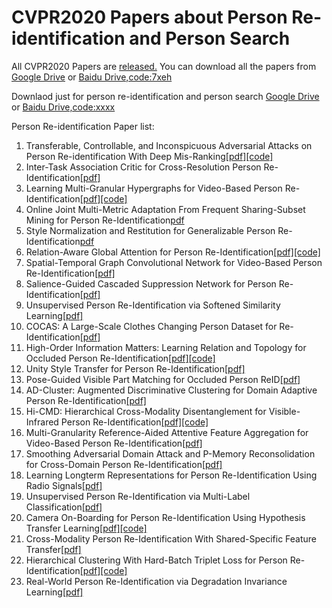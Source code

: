 # CVPR2020 Papers about Person Re-identification and Person Search

All CVPR2020 Papers are [released.](http://openaccess.thecvf.com/CVPR2020.py)
You can download all the papers from [Google Drive](https://drive.google.com/drive/folders/1bjwANP6PZXEiB7vZL7hM1XtXg9kpSwYx?usp=sharing) or [Baidu Drive,code:7xeh](https://pan.baidu.com/s/15Rp_m2-BnmB_GP_6Qi48rw)

Downlaod just for person re-identification and person search [Google Drive]() or [Baidu Drive,code:xxxx]()

Person Re-identification Paper list:

1. Transferable, Controllable, and Inconspicuous Adversarial Attacks on Person Re-identification With Deep Mis-Ranking[[pdf]](http://openaccess.thecvf.com/content_CVPR_2020/papers/Wang_Transferable_Controllable_and_Inconspicuous_Adversarial_Attacks_on_Person_Re-identification_With_CVPR_2020_paper.pdf)[[code]](https://github.com/whj363636/Adversarial-attack-on-Person-ReID-With-Deep-Mis-Ranking)
2. Inter-Task Association Critic for Cross-Resolution Person Re-Identification[[pdf]](http://openaccess.thecvf.com/content_CVPR_2020/papers/Cheng_Inter-Task_Association_Critic_for_Cross-Resolution_Person_Re-Identification_CVPR_2020_paper.pdf)
3. Learning Multi-Granular Hypergraphs for Video-Based Person Re-Identification[[pdf]](http://openaccess.thecvf.com/content_CVPR_2020/papers/Yan_Learning_Multi-Granular_Hypergraphs_for_Video-Based_Person_Re-Identification_CVPR_2020_paper.pdf)[[code]](https://github.com/daodaofr/hypergraph_reid)
4. Online Joint Multi-Metric Adaptation From Frequent Sharing-Subset Mining for Person Re-Identification[pdf](http://openaccess.thecvf.com/content_CVPR_2020/papers/Zhou_Online_Joint_Multi-Metric_Adaptation_From_Frequent_Sharing-Subset_Mining_for_Person_CVPR_2020_paper.pdf)
5. Style Normalization and Restitution for Generalizable Person Re-Identification[pdf](http://openaccess.thecvf.com/content_CVPR_2020/papers/Jin_Style_Normalization_and_Restitution_for_Generalizable_Person_Re-Identification_CVPR_2020_paper.pdf)
6. Relation-Aware Global Attention for Person Re-Identification[[pdf]](http://openaccess.thecvf.com/content_CVPR_2020/papers/Zhang_Relation-Aware_Global_Attention_for_Person_Re-Identification_CVPR_2020_paper.pdf)[[code]](https://github.com/microsoft/Relation-Aware-Global-Attention-Networks)
7. Spatial-Temporal Graph Convolutional Network for Video-Based Person Re-Identification[[pdf]](http://openaccess.thecvf.com/content_CVPR_2020/papers/Yang_Spatial-Temporal_Graph_Convolutional_Network_for_Video-Based_Person_Re-Identification_CVPR_2020_paper.pdf)
8. Salience-Guided Cascaded Suppression Network for Person Re-Identification[[pdf]](http://openaccess.thecvf.com/content_CVPR_2020/papers/Chen_Salience-Guided_Cascaded_Suppression_Network_for_Person_Re-Identification_CVPR_2020_paper.pdf)
9. Unsupervised Person Re-Identification via Softened Similarity Learning[[pdf]](http://openaccess.thecvf.com/content_CVPR_2020/papers/Lin_Unsupervised_Person_Re-Identification_via_Softened_Similarity_Learning_CVPR_2020_paper.pdf)
10. COCAS: A Large-Scale Clothes Changing Person Dataset for Re-Identification[[pdf]](http://openaccess.thecvf.com/content_CVPR_2020/papers/Yu_COCAS_A_Large-Scale_Clothes_Changing_Person_Dataset_for_Re-Identification_CVPR_2020_paper.pdf)
11. High-Order Information Matters: Learning Relation and Topology for Occluded Person Re-Identification[[pdf]](http://openaccess.thecvf.com/content_CVPR_2020/papers/Wang_High-Order_Information_Matters_Learning_Relation_and_Topology_for_Occluded_Person_CVPR_2020_paper.pdf)[[code]](https://github.com/wangguanan/HOReID)
12. Unity Style Transfer for Person Re-Identification[[pdf]](http://openaccess.thecvf.com/content_CVPR_2020/papers/Liu_Unity_Style_Transfer_for_Person_Re-Identification_CVPR_2020_paper.pdf)
13. Pose-Guided Visible Part Matching for Occluded Person ReID[[pdf]](http://openaccess.thecvf.com/content_CVPR_2020/papers/Gao_Pose-Guided_Visible_Part_Matching_for_Occluded_Person_ReID_CVPR_2020_paper.pdf)
14. AD-Cluster: Augmented Discriminative Clustering for Domain Adaptive Person Re-Identification[[pdf]](http://openaccess.thecvf.com/content_CVPR_2020/papers/Zhai_AD-Cluster_Augmented_Discriminative_Clustering_for_Domain_Adaptive_Person_Re-Identification_CVPR_2020_paper.pdf)
15. Hi-CMD: Hierarchical Cross-Modality Disentanglement for Visible-Infrared Person Re-Identification[[pdf]](http://openaccess.thecvf.com/content_CVPR_2020/papers/Choi_Hi-CMD_Hierarchical_Cross-Modality_Disentanglement_for_Visible-Infrared_Person_Re-Identification_CVPR_2020_paper.pdf)[[code]](https://github.com/bismex/HiCMD)
16. Multi-Granularity Reference-Aided Attentive Feature Aggregation for Video-Based Person Re-Identification[[pdf]](http://openaccess.thecvf.com/content_CVPR_2020/papers/Zhang_Multi-Granularity_Reference-Aided_Attentive_Feature_Aggregation_for_Video-Based_Person_Re-Identification_CVPR_2020_paper.pdf)
17. Smoothing Adversarial Domain Attack and P-Memory Reconsolidation for Cross-Domain Person Re-Identification[[pdf]](http://openaccess.thecvf.com/content_CVPR_2020/papers/Wang_Smoothing_Adversarial_Domain_Attack_and_P-Memory_Reconsolidation_for_Cross-Domain_Person_CVPR_2020_paper.pdf)
18. Learning Longterm Representations for Person Re-Identification Using Radio Signals[[pdf]](http://openaccess.thecvf.com/content_CVPR_2020/papers/Fan_Learning_Longterm_Representations_for_Person_Re-Identification_Using_Radio_Signals_CVPR_2020_paper.pdf)
19. Unsupervised Person Re-Identification via Multi-Label Classification[[pdf]](http://openaccess.thecvf.com/content_CVPR_2020/papers/Wang_Unsupervised_Person_Re-Identification_via_Multi-Label_Classification_CVPR_2020_paper.pdf)
20. Camera On-Boarding for Person Re-Identification Using Hypothesis Transfer Learning[[pdf]](http://openaccess.thecvf.com/content_CVPR_2020/papers/Ahmed_Camera_On-Boarding_for_Person_Re-Identification_Using_Hypothesis_Transfer_Learning_CVPR_2020_paper.pdf)[[code]](https://github.com/REID-HTL/reid_htl)
21. Cross-Modality Person Re-Identification With Shared-Specific Feature Transfer[[pdf]](http://openaccess.thecvf.com/content_CVPR_2020/papers/Lu_Cross-Modality_Person_Re-Identification_With_Shared-Specific_Feature_Transfer_CVPR_2020_paper.pdf)
22. Hierarchical Clustering With Hard-Batch Triplet Loss for Person Re-Identification[[pdf]](http://openaccess.thecvf.com/content_CVPR_2020/papers/Zeng_Hierarchical_Clustering_With_Hard-Batch_Triplet_Loss_for_Person_Re-Identification_CVPR_2020_paper.pdf)[[code]](https://github.com/zengkaiwei/HCT)
23. Real-World Person Re-Identification via Degradation Invariance Learning[[pdf]](http://openaccess.thecvf.com/content_CVPR_2020/papers/Huang_Real-World_Person_Re-Identification_via_Degradation_Invariance_Learning_CVPR_2020_paper.pdf)















